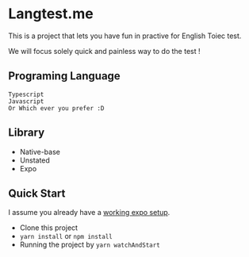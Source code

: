 # Langtest.me

This is a project that lets you have fun in practive for English Toiec test.

We will focus solely quick and painless way to do the test
!

## Programing Language
```
Typescript
Javascript
Or Which ever you prefer :D
```
## Library

* Native-base
* Unstated
* Expo

## Quick Start

I assume you already have a [working expo setup](https://facebook.github.io/react-native/docs/getting-started.html).

* Clone this project
* `yarn install` or `npm install`
* Running the project by `yarn watchAndStart`

